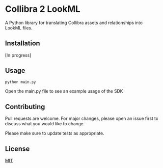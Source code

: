 # Collibra 2 LookML

A Python library for translating Collibra assets and relationships into LookML files.

## Installation

[In progress]

## Usage

```python
python main.py
```

Open the main.py file to see an example usage of the SDK

## Contributing
Pull requests are welcome. For major changes, please open an issue first to discuss what you would like to change.

Please make sure to update tests as appropriate.

## License
[MIT](https://choosealicense.com/licenses/mit/)